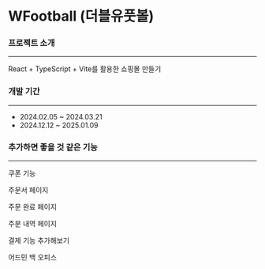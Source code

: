 # WFootball (더블유풋볼)

### 프로젝트 소개

---

React + TypeScript + Vite를 활용한 쇼핑몰 만들기

### 개발 기간

---

- 2024.02.05 ~ 2024.03.21
- 2024.12.12 ~ 2025.01.09

### 추가하면 좋을 것 같은 기능

---

쿠폰 기능

주문서 페이지

주문 완료 페이지

주문 내역 페이지

결제 기능 추가해보기

어드민 백 오피스
